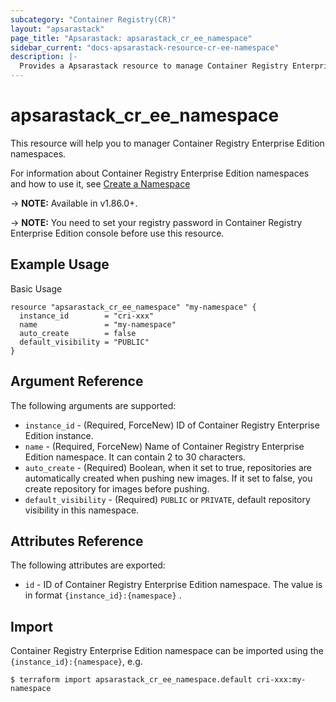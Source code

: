 ```yaml
---
subcategory: "Container Registry(CR)"
layout: "apsarastack"
page_title: "Apsarastack: apsarastack_cr_ee_namespace"
sidebar_current: "docs-apsarastack-resource-cr-ee-namespace"
description: |-
  Provides a Apsarastack resource to manage Container Registry Enterprise Edition namespaces.
---
```


# apsarastack\_cr\_ee\_namespace

This resource will help you to manager Container Registry Enterprise Edition namespaces.

For information about Container Registry Enterprise Edition namespaces and how to use it, see [Create a Namespace](https://www.alibabacloud.com/help/doc-detail/145483.htm)

-> **NOTE:** Available in v1.86.0+.

-> **NOTE:** You need to set your registry password in Container Registry Enterprise Edition console before use this resource.

## Example Usage

Basic Usage

```
resource "apsarastack_cr_ee_namespace" "my-namespace" {
  instance_id        = "cri-xxx"
  name               = "my-namespace"
  auto_create        = false
  default_visibility = "PUBLIC"
}
```

## Argument Reference

The following arguments are supported:

* `instance_id` - (Required, ForceNew) ID of Container Registry Enterprise Edition instance.
* `name` - (Required, ForceNew) Name of Container Registry Enterprise Edition namespace. It can contain 2 to 30 characters.
* `auto_create` - (Required) Boolean, when it set to true, repositories are automatically created when pushing new images. If it set to false, you create repository for images before pushing.
* `default_visibility` - (Required) `PUBLIC` or `PRIVATE`, default repository visibility in this namespace.

## Attributes Reference

The following attributes are exported:

* `id` - ID of Container Registry Enterprise Edition namespace. The value is in format `{instance_id}:{namespace}` .

## Import

Container Registry Enterprise Edition namespace can be imported using the `{instance_id}:{namespace}`, e.g.

```
$ terraform import apsarastack_cr_ee_namespace.default cri-xxx:my-namespace
```
